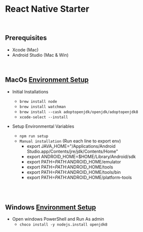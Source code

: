 # React Native Starter

<br/>

## Prerequisites
- Xcode (Mac)
- Android Studio (Mac & Win)
     
<br/>

## MacOs [Environment Setup](https://reactnative.dev/docs/environment-setup)
- Initial Installations
    - `brew install node`
    - `brew install watchman`
    - `brew install --cask adoptopenjdk/openjdk/adoptopenjdk8`
    - `xcode-select --install`

- Setup Environmental Variables
    - `npm run setup`
    - `Manual installation` (Run each line to export env)
        - export JAVA_HOME="/Applications/Android Studio.app/Contents/jre/jdk/Contents/Home"
        - export ANDROID_HOME=$HOME/Library/Android/sdk
        - export PATH=$PATH:$ANDROID_HOME/emulator
        - export PATH=$PATH:$ANDROID_HOME/tools
        - export PATH=$PATH:$ANDROID_HOME/tools/bin
        - export PATH=$PATH:$ANDROID_HOME/platform-tools
    

<br/>
<br/>

## Windows [Environment Setup](https://reactnative.dev/docs/environment-setup)
- Open windows PowerShell and Run As admin
    - `choco install -y nodejs.install openjdk8`



